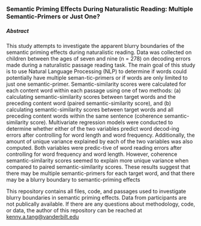 ### Semantic Priming Effects During Naturalistic Reading: Multiple Semantic-Primers or Just One?
##### Abstract
This study attempts to investigate the apparent blurry boundaries of the semantic priming effects during naturalistic reading. Data was collected on children between the ages of seven and nine (n = 278) on decoding errors made during a naturalistic passage reading task. The main goal of this study is to use Natural Language Processing (NLP) to determine if words could potentially have multiple seman-tic-primers or if words are only limited to just one semantic-primer. Semantic-similarity scores were calculated for each content word within each passage using one of two methods: (a) calculating semantic-similarity scores between target words and the preceding content word (paired semantic-similarity score), and (b) calculating semantic-similarity scores between target words and all preceding content words within the same sentence (coherence semantic-similarity score). Multivariate regression models were conducted to determine whether either of the two variables predict word decod-ing errors after controlling for word length and word frequency. Additionally, the amount of unique variance explained by each of the two variables was also computed. Both variables were predic-tive of word reading errors after controlling for word frequency and word length. However, coherence semantic-similarity scores seemed to explain more unique variance when compared to paired semantic-similarity scores. These results suggest that there may be multiple semantic-primers for each target word, and that there may be a blurry boundary to semantic-priming effects

This repository contains all files, code, and passages used to investigate blurry boundaries in semantic priming effects. Data from participants are not publically available. If there are any questions about methodology, code, or data, the author of this repository can be reached at kenny.a.tang@vanderbilt.edu
